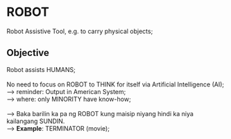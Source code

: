 # ROBOT

Robot Assistive Tool, e.g. to carry physical objects; 

## Objective

Robot assists HUMANS;<br/> 
<br/>
No need to focus on ROBOT to THINK for itself via Artificial Intelligence (AI);<br/>
--> reminder: Output in American System; <br/>
--> where: only MINORITY have know-how;<br/>
<br/>
--> Baka barilin ka pa ng ROBOT kung maisip niyang hindi ka niya kailangang SUNDIN.<br/>
--> <b>Example</b>: TERMINATOR (movie);
